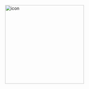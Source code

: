 <img width="256" height="256" alt="icon" src="https://github.com/user-attachments/assets/03d8e054-28ec-4670-8b67-7b7dd8a7fea6" />
